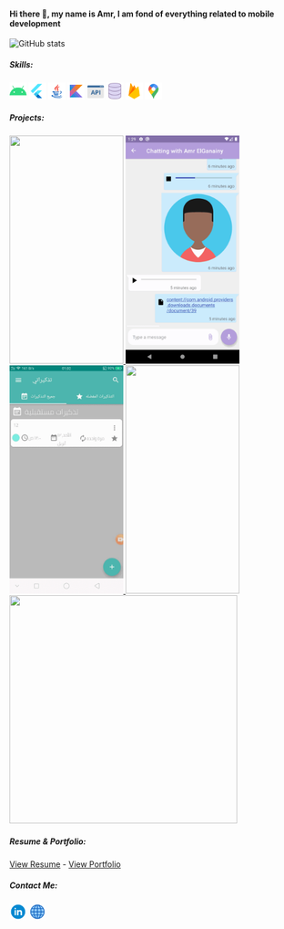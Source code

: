 #### Hi there 👋, my name is Amr, I am fond of everything related to mobile development


![GitHub stats](https://github-readme-stats.vercel.app/api?username=ganainy&show_icons=true)  

##### Skills: 
 <img src='https://github.com/ganainy/ganainy/blob/main/android.png' alt='website' height='30'> <img src='https://github.com/ganainy/ganainy/blob/main/flutter.png' alt='website' height='30'>
 <img src='https://github.com/ganainy/ganainy/blob/main/java.png' alt='website' height='30'>
 <img src='https://github.com/ganainy/ganainy/blob/main/kotlin.png' alt='website' height='30'>
 <img src='https://github.com/ganainy/ganainy/blob/main/api.png' alt='website' height='30'>
 <img src='https://github.com/ganainy/ganainy/blob/main/database.png' alt='website' height='30'>
 <img src='https://github.com/ganainy/ganainy/blob/main/firebase.png' alt='website' height='30'>
  <img src='https://github.com/ganainy/ganainy/blob/main/maps.png' alt='website' height='30'>

##### Projects: 
<a href="https://github.com/ganainy/GymMasters" target="_blank">
  <img src="https://github.com/ganainy/ganainy/blob/main/gym-master-gif.gif" width="200" height="400"/>
</a> 

<a href="https://github.com/ganainy/Our_chat" target="_blank" rel="noopener noreferrer">
  <img src="https://github.com/ganainy/ganainy/blob/main/our-chat-gif.gif" width="200" height="400"/>
</a>


<a href="https://github.com/ganainy/Reminderly" target="_blank">
  <img src="https://github.com/ganainy/ganainy/blob/main/reminderly-gif.gif" width="200" height="400"/>
</a>

<a href="https://github.com/ganainy/portfolio" target="_blank">
  <img src="https://user-images.githubusercontent.com/44480226/169400363-56fff694-a508-4921-8246-4141615d3ad7.gif" width="200" height="400"/>
</a>

<a href="https://github.com/ganainy/realtime_quizzes" target="_blank">
  <img src="https://user-images.githubusercontent.com/44480226/169399095-cf2b3049-e0a4-41ed-8e0a-f267db793284.gif" width="400" height="400"/>
</a>




 ##### Resume & Portfolio: 
 [View Resume](https://drive.google.com/drive/folders/1ZIHmoZBYllS8mb545TFHASr5kgzBzxMJ?usp=sharing) -
 [View Portfolio](https://ganainy.github.io/myportfolio/#/)

##### Contact Me: 
[<img src='https://github.com/ganainy/ganainy/blob/main/icons8-linkedin-circled.gif' alt='linkedin' height='30'>](https://www.linkedin.com/in/amr-elganainy/) 
 [<img src='https://github.com/ganainy/ganainy/blob/main/icons8-geography.gif' alt='portfolio' height='30'>](https://ganainy.github.io/myportfolio/#/) 
 
